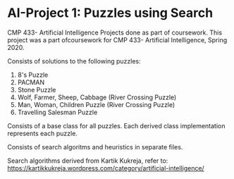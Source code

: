 # AI-Project 1: Puzzles using Search
CMP 433- Artificial Intelligence Projects done as part of coursework.
This project was a part ofcoursework for CMP 433- Artificial Intelligence, Spring 2020. 

Consists of solutions to the following puzzles:
1. 8's Puzzle
2. PACMAN
3. Stone Puzzle
4. Wolf, Farmer, Sheep, Cabbage (River Crossing Puzzle)
5. Man, Woman, Children Puzzle (River Crossing Puzzle)
6. Travelling Salesman Puzzle

Consists of a base class for all puzzles. Each derived class implementation represents each puzzle. 

Consists of search algoritms and heuristics in separate files.

Search algorithms derived from Kartik Kukreja, refer to:
https://kartikkukreja.wordpress.com/category/artificial-intelligence/
